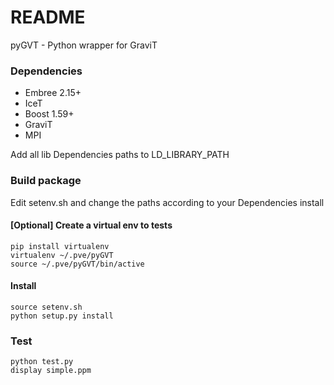 # README #

pyGVT - Python wrapper for GraviT

### Dependencies

* Embree 2.15+
* IceT
* Boost 1.59+
* GraviT
* MPI

Add all lib Dependencies paths to LD_LIBRARY_PATH

### Build package

Edit setenv.sh and change the paths according to your Dependencies install

#### [Optional] Create a virtual env to tests
```
pip install virtualenv
virtualenv ~/.pve/pyGVT
source ~/.pve/pyGVT/bin/active
```

#### Install
```
source setenv.sh
python setup.py install
```

### Test

```
python test.py
display simple.ppm
```
